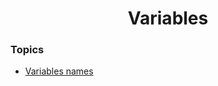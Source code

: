 <h1 align="center">Variables</h1>

### Topics

- [Variables names](https://github.com/algorodev/python-essentials-cisco-certification/tree/main/variables/names)
